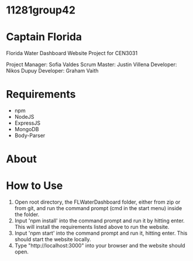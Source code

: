 # 11281group42
# Captain Florida
Florida Water Dashboard Website
Project for CEN3031

Project Manager: Sofia Valdes
Scrum Master: Justin Villena
Developer: Nikos Dupuy
Developer: Graham Vaith

# Requirements
* npm
* NodeJS
* ExpressJS
* MongoDB
* Body-Parser

# About

# How to Use
1. Open root directory, the FLWaterDashboard folder, either from zip or from git, and run the command prompt (cmd in the start menu) inside the folder.
2. Input 'npm install' into the command prompt and run it by hitting enter. This will install the requirements listed above to run the website.
3. Input 'npm start' into the command prompt and run it, hitting enter. This should start the website locally.
4. Type "http://localhost:3000" into your browser and the website should open.
